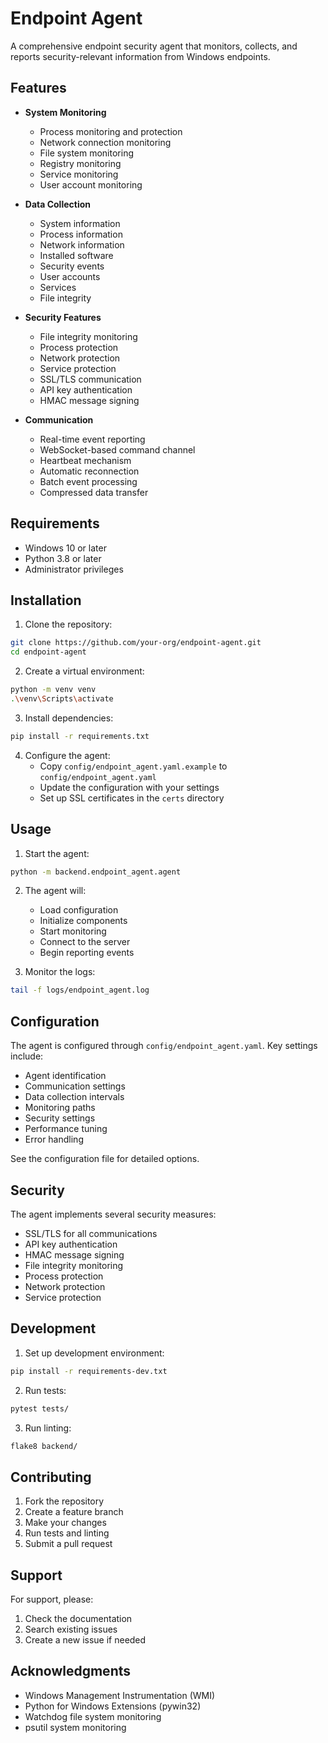 # Endpoint Agent

A comprehensive endpoint security agent that monitors, collects, and reports security-relevant information from Windows endpoints.

## Features

- **System Monitoring**
  - Process monitoring and protection
  - Network connection monitoring
  - File system monitoring
  - Registry monitoring
  - Service monitoring
  - User account monitoring

- **Data Collection**
  - System information
  - Process information
  - Network information
  - Installed software
  - Security events
  - User accounts
  - Services
  - File integrity

- **Security Features**
  - File integrity monitoring
  - Process protection
  - Network protection
  - Service protection
  - SSL/TLS communication
  - API key authentication
  - HMAC message signing

- **Communication**
  - Real-time event reporting
  - WebSocket-based command channel
  - Heartbeat mechanism
  - Automatic reconnection
  - Batch event processing
  - Compressed data transfer

## Requirements

- Windows 10 or later
- Python 3.8 or later
- Administrator privileges

## Installation

1. Clone the repository:
```bash
git clone https://github.com/your-org/endpoint-agent.git
cd endpoint-agent
```

2. Create a virtual environment:
```bash
python -m venv venv
.\venv\Scripts\activate
```

3. Install dependencies:
```bash
pip install -r requirements.txt
```

4. Configure the agent:
   - Copy `config/endpoint_agent.yaml.example` to `config/endpoint_agent.yaml`
   - Update the configuration with your settings
   - Set up SSL certificates in the `certs` directory

## Usage

1. Start the agent:
```bash
python -m backend.endpoint_agent.agent
```

2. The agent will:
   - Load configuration
   - Initialize components
   - Start monitoring
   - Connect to the server
   - Begin reporting events

3. Monitor the logs:
```bash
tail -f logs/endpoint_agent.log
```

## Configuration

The agent is configured through `config/endpoint_agent.yaml`. Key settings include:

- Agent identification
- Communication settings
- Data collection intervals
- Monitoring paths
- Security settings
- Performance tuning
- Error handling

See the configuration file for detailed options.

## Security

The agent implements several security measures:

- SSL/TLS for all communications
- API key authentication
- HMAC message signing
- File integrity monitoring
- Process protection
- Network protection
- Service protection

## Development

1. Set up development environment:
```bash
pip install -r requirements-dev.txt
```

2. Run tests:
```bash
pytest tests/
```

3. Run linting:
```bash
flake8 backend/
```

## Contributing

1. Fork the repository
2. Create a feature branch
3. Make your changes
4. Run tests and linting
5. Submit a pull request

## Support

For support, please:
1. Check the documentation
2. Search existing issues
3. Create a new issue if needed

## Acknowledgments

- Windows Management Instrumentation (WMI)
- Python for Windows Extensions (pywin32)
- Watchdog file system monitoring
- psutil system monitoring 
